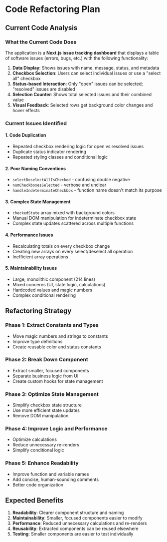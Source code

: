 # Code Refactoring Plan

## Current Code Analysis

### What the Current Code Does
The application is a **Next.js issue tracking dashboard** that displays a table of software issues (errors, bugs, etc.) with the following functionality:

1. **Data Display**: Shows issues with name, message, status, and metadata
2. **Checkbox Selection**: Users can select individual issues or use a "select all" checkbox
3. **Status-based Interaction**: Only "open" issues can be selected; "resolved" issues are disabled
4. **Selection Counter**: Shows total selected issues and their combined value
5. **Visual Feedback**: Selected rows get background color changes and hover effects

### Current Issues Identified

#### 1. **Code Duplication**
- Repeated checkbox rendering logic for open vs resolved issues
- Duplicate status indicator rendering
- Repeated styling classes and conditional logic

#### 2. **Poor Naming Conventions**
- `selectDeselectAllIsChecked` - confusing double negative
- `numCheckboxesSelected` - verbose and unclear
- `handleIndeterminateCheckbox` - function name doesn't match its purpose

#### 3. **Complex State Management**
- `checkedState` array mixed with background colors
- Manual DOM manipulation for indeterminate checkbox state
- Complex state updates scattered across multiple functions

#### 4. **Performance Issues**
- Recalculating totals on every checkbox change
- Creating new arrays on every select/deselect all operation
- Inefficient array operations

#### 5. **Maintainability Issues**
- Large, monolithic component (214 lines)
- Mixed concerns (UI, state logic, calculations)
- Hardcoded values and magic numbers
- Complex conditional rendering

## Refactoring Strategy

### Phase 1: Extract Constants and Types
- Move magic numbers and strings to constants
- Improve type definitions
- Create reusable color and status constants

### Phase 2: Break Down Component
- Extract smaller, focused components
- Separate business logic from UI
- Create custom hooks for state management

### Phase 3: Optimize State Management
- Simplify checkbox state structure
- Use more efficient state updates
- Remove DOM manipulation

### Phase 4: Improve Logic and Performance
- Optimize calculations
- Reduce unnecessary re-renders
- Simplify conditional logic

### Phase 5: Enhance Readability
- Improve function and variable names
- Add concise, human-sounding comments
- Better code organization

## Expected Benefits

1. **Readability**: Clearer component structure and naming
2. **Maintainability**: Smaller, focused components easier to modify
3. **Performance**: Reduced unnecessary calculations and re-renders
4. **Reusability**: Extracted components can be reused elsewhere
5. **Testing**: Smaller components are easier to test individually
